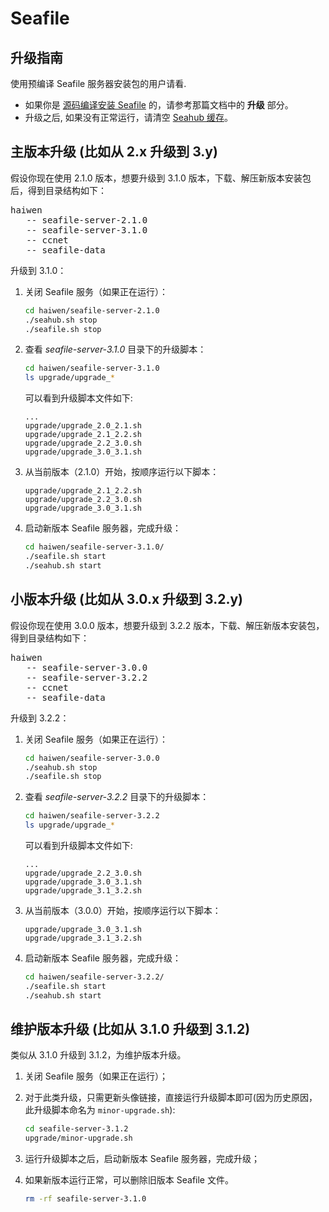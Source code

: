 # Seafile

## 升级指南

使用预编译 Seafile 服务器安装包的用户请看.

- 如果你是 [源码编译安装 Seafile](../build_seafile/server.md) 的，请参考那篇文档中的 **升级** 部分。
- 升级之后, 如果没有正常运行，请清空 [Seahub 缓存](add_memcached.md)。

## 主版本升级 (比如从 2.x 升级到 3.y)

假设你现在使用 2.1.0 版本，想要升级到 3.1.0 版本，下载、解压新版本安装包后，得到目录结构如下：

<pre>
haiwen
   -- seafile-server-2.1.0
   -- seafile-server-3.1.0
   -- ccnet
   -- seafile-data
</pre>


升级到 3.1.0：

1. 关闭 Seafile 服务（如果正在运行）：

   ```sh
   cd haiwen/seafile-server-2.1.0
   ./seahub.sh stop
   ./seafile.sh stop
   ```
2. 查看 *seafile-server-3.1.0* 目录下的升级脚本：

   ```sh
   cd haiwen/seafile-server-3.1.0
   ls upgrade/upgrade_*
   ```

   可以看到升级脚本文件如下:

   ```
   ...
   upgrade/upgrade_2.0_2.1.sh
   upgrade/upgrade_2.1_2.2.sh
   upgrade/upgrade_2.2_3.0.sh
   upgrade/upgrade_3.0_3.1.sh
   ```

3. 从当前版本（2.1.0）开始，按顺序运行以下脚本：

   ```
   upgrade/upgrade_2.1_2.2.sh
   upgrade/upgrade_2.2_3.0.sh
   upgrade/upgrade_3.0_3.1.sh
   ```

4. 启动新版本 Seafile 服务器，完成升级：

   ```sh
   cd haiwen/seafile-server-3.1.0/
   ./seafile.sh start
   ./seahub.sh start
   ```

## 小版本升级 (比如从 3.0.x 升级到 3.2.y)

假设你现在使用 3.0.0 版本，想要升级到 3.2.2 版本，下载、解压新版本安装包，得到目录结构如下：


<pre>
haiwen
   -- seafile-server-3.0.0
   -- seafile-server-3.2.2
   -- ccnet
   -- seafile-data
</pre>


升级到 3.2.2：

1. 关闭 Seafile 服务（如果正在运行）：

   ```sh
   cd haiwen/seafile-server-3.0.0
   ./seahub.sh stop
   ./seafile.sh stop
   ```
2. 查看 *seafile-server-3.2.2* 目录下的升级脚本：

   ```sh
   cd haiwen/seafile-server-3.2.2
   ls upgrade/upgrade_*
   ```

   可以看到升级脚本文件如下:

   ```
   ...
   upgrade/upgrade_2.2_3.0.sh
   upgrade/upgrade_3.0_3.1.sh
   upgrade/upgrade_3.1_3.2.sh
   ```

3. 从当前版本（3.0.0）开始，按顺序运行以下脚本：

   ```
   upgrade/upgrade_3.0_3.1.sh
   upgrade/upgrade_3.1_3.2.sh
   ```

4. 启动新版本 Seafile 服务器，完成升级：

   ```sh
   cd haiwen/seafile-server-3.2.2/
   ./seafile.sh start
   ./seahub.sh start
   ```


## 维护版本升级 (比如从 3.1.0 升级到 3.1.2)

类似从 3.1.0 升级到 3.1.2，为维护版本升级。

1. 关闭 Seafile 服务（如果正在运行）；
2. 对于此类升级，只需更新头像链接，直接运行升级脚本即可(因为历史原因，此升级脚本命名为 `minor-upgrade.sh`):

   ```sh
   cd seafile-server-3.1.2
   upgrade/minor-upgrade.sh
   ```

3. 运行升级脚本之后，启动新版本 Seafile 服务器，完成升级；

4. 如果新版本运行正常，可以删除旧版本 Seafile 文件。

   ```sh
   rm -rf seafile-server-3.1.0
   ```

